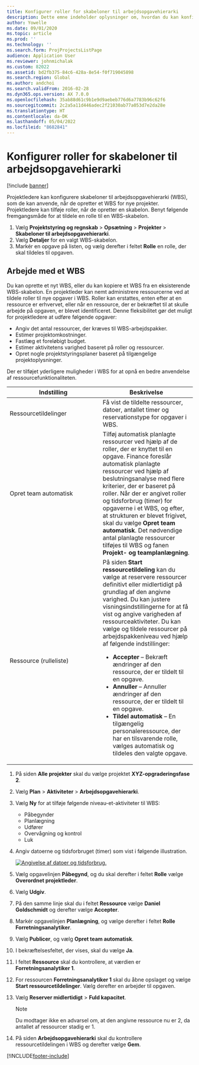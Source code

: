 ```yaml
---
title: Konfigurer roller for skabeloner til arbejdsopgavehierarki
description: Dette emne indeholder oplysninger om, hvordan du kan konfigurere rolleoplysninger for skabeloner til arbejdsopgavehierarki.
author: Yowelle
ms.date: 09/01/2020
ms.topic: article
ms.prod: ''
ms.technology: ''
ms.search.form: ProjProjectsListPage
audience: Application User
ms.reviewer: johnmichalak
ms.custom: 82022
ms.assetid: bd2fb375-84c6-428a-8e54-f0f719045898
ms.search.region: Global
ms.author: andchoi
ms.search.validFrom: 2016-02-28
ms.dyn365.ops.version: AX 7.0.0
ms.openlocfilehash: 35ab88d61c9b1e9d9aebeb776d6a7783b96c62f6
ms.sourcegitcommit: 2c2a5a11d446adec2f21030ab77a053d7e2da28e
ms.translationtype: HT
ms.contentlocale: da-DK
ms.lasthandoff: 05/04/2022
ms.locfileid: "8682841"
---
```

# <a name="set-up-roles-on-work-breakdown-structure-templates"></a>Konfigurer roller for skabeloner til arbejdsopgavehierarki

[!include [banner](../includes/banner.md)]

Projektledere kan konfigurere skabeloner til arbejdsopgavehierarki (WBS), som de kan anvende, når de opretter et WBS for nye projekter. Projektledere kan tilføje roller, når de opretter en skabelon. Benyt følgende fremgangsmåde for at tildele en rolle til en WBS-skabelon.

1. Vælg **Projektstyring og regnskab** > **Opsætning** > **Projekter** > **Skabeloner til arbejdsopgavehierarki**.
2. Vælg **Detaljer** for en valgt WBS-skabelon.
3. Markér en opgave på listen, og vælg derefter i feltet **Rolle** en rolle, der skal tildeles til opgaven.

## <a name="work-with-a-wbs"></a>Arbejde med et WBS

Du kan oprette et nyt WBS, eller du kan kopiere et WBS fra en eksisterende WBS-skabelon. En projektleder kan nemt administrere ressourcerne ved at tildele roller til nye opgaver i WBS. Roller kan erstattes, enten efter at en ressource er erhvervet, eller når en ressource, der er bekræftet til at skulle arbejde på opgaven, er blevet identificeret. Denne fleksibilitet gør det muligt for projektledere at udføre følgende opgaver:

- Angiv det antal ressourcer, der kræves til WBS-arbejdspakker.
- Estimer projektomkostninger.
- Fastlæg et foreløbigt budget.
- Estimer aktivitetens varighed baseret på roller og ressourcer.
- Opret nogle projektstyringsplaner baseret på tilgængelige projektoplysninger.

Der er tilføjet yderligere muligheder i WBS for at opnå en bedre anvendelse af ressourcefunktionaliteten.

<table>
<colgroup>
<col width="50%" />
<col width="50%" />
</colgroup>
<thead>
<tr class="header">
<th>Indstilling</th>
<th>Beskrivelse</th>
</tr>
</thead>
<tbody>
<tr class="odd">
<td>Ressourcetildelinger</td>
<td>Få vist de tildelte ressourcer, datoer, antallet timer og reservationstype for opgaver i WBS.</td>
</tr>
<tr class="even">
<td>Opret team automatisk</td>
<td>Tilføj automatisk planlagte ressourcer ved hjælp af de roller, der er knyttet til en opgave. Finance foreslår automatisk planlagte ressourcer ved hjælp af beslutningsanalyse med flere kriterier, der er baseret på roller. Når der er angivet roller og tidsforbrug (timer) for opgaverne i et WBS, og efter, at strukturen er blevet frigivet, skal du vælge <strong>Opret team automatisk</strong>. Det nødvendige antal planlagte ressourcer tilføjes til WBS og fanen <strong>Projekt- og teamplanlægning</strong>.</td>
</tr>
<tr class="odd">
<td>Ressource (rulleliste)</td>
<td>På siden <strong>Start ressourcetildeling</strong> kan du vælge at reservere ressourcer definitivt eller midlertidigt på grundlag af den angivne varighed. Du kan justere visningsindstillingerne for at få vist og angive varigheden af ressourceaktiviteter. Du kan vælge og tildele ressourcer på arbejdspakkeniveau ved hjælp af følgende indstillinger:
<ul>
<li><strong>Accepter</strong> – Bekræft ændringer af den ressource, der er tildelt til en opgave.</li>
<li><strong>Annuller</strong> – Annuller ændringer af den ressource, der er tildelt til en opgave.</li>
<li><strong>Tildel automatisk</strong> – En tilgængelig personaleressource, der har en tilsvarende rolle, vælges automatisk og tildeles den valgte opgave.</li>
</ul></td>
</tr>
</tbody>
</table>

1. På siden **Alle projekter** skal du vælge projektet **XYZ-opgraderingsfase 2**.
2. Vælg **Plan** > **Aktiviteter** > **Arbejdsopgavehierarki**.
3. Vælg **Ny** for at tilføje følgende niveau-et-aktiviteter til WBS:

    - Påbegynder
    - Planlægning
    - Udfører
    - Overvågning og kontrol
    - Luk

4. Angiv datoerne og tidsforbruget (timer) som vist i følgende illustration.

    [![Angivelse af datoer og tidsforbrug.](./media/projectresourcing10.jpg)](./media/projectresourcing10.jpg)

5. Vælg opgavelinjen **Påbegynd**, og du skal derefter i feltet **Rolle** vælge **Overordnet projektleder**.
6. Vælg **Udgiv**.
7. På den samme linje skal du i feltet **Ressource** vælge **Daniel Goldschmidt** og derefter vælge **Accepter**.
8. Markér opgavelinjen **Planlægning**, og vælge derefter i feltet **Rolle** **Forretningsanalytiker**.
9. Vælg **Publicer**, og vælg **Opret team automatisk**.
10. I bekræftelsesfeltet, der vises, skal du vælge **Ja**.
11. I feltet **Ressource** skal du kontrollere, at værdien er **Forretningsanalytiker 1**.
12. For ressourcen **Forretningsanalytiker 1** skal du åbne opslaget og vælge **Start ressourcetildelinger**. Vælg derefter en arbejder til opgaven.
13. Vælg **Reserver midlertidigt** &gt; **Fuld kapacitet**.

    > [!NOTE] 
    > Du modtager ikke en advarsel om, at den angivne ressource nu er 2, da antallet af ressourcer stadig er 1.

14. På siden **Arbejdsopgavehierarki** skal du kontrollere ressourcetildelingen i WBS og derefter vælge **Gem**.


[!INCLUDE[footer-include](../includes/footer-banner.md)]